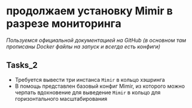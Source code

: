 # продолжаем установку Mimir в разрезе мониторинга

_Пользуемся официальной документацией на GitHub (в основном там прописаны Docker файлы на запуск и всегда есть конфиги)_

## Tasks_2

- Требуется вывести три инстанса `Mimir` в кольцо хэшринга
- В помощь представлен базовый конфиг Mimir, из которого можно черпать вдохновение для выведение `Mimir` в кольцо для горизонтального масштабирования
